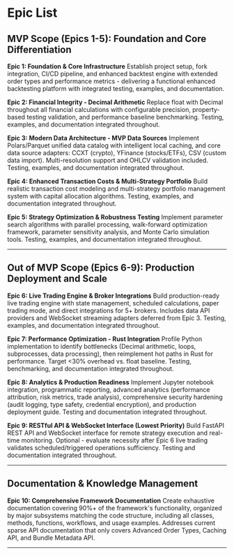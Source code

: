 # Epic List

## MVP Scope (Epics 1-5): Foundation and Core Differentiation

**Epic 1: Foundation & Core Infrastructure**
Establish project setup, fork integration, CI/CD pipeline, and enhanced backtest engine with extended order types and performance metrics - delivering a functional enhanced backtesting platform with integrated testing, examples, and documentation.

**Epic 2: Financial Integrity - Decimal Arithmetic**
Replace float with Decimal throughout all financial calculations with configurable precision, property-based testing validation, and performance baseline benchmarking. Testing, examples, and documentation integrated throughout.

**Epic 3: Modern Data Architecture - MVP Data Sources**
Implement Polars/Parquet unified data catalog with intelligent local caching, and core data source adapters: CCXT (crypto), YFinance (stocks/ETFs), CSV (custom data import). Multi-resolution support and OHLCV validation included. Testing, examples, and documentation integrated throughout.

**Epic 4: Enhanced Transaction Costs & Multi-Strategy Portfolio**
Build realistic transaction cost modeling and multi-strategy portfolio management system with capital allocation algorithms. Testing, examples, and documentation integrated throughout.

**Epic 5: Strategy Optimization & Robustness Testing**
Implement parameter search algorithms with parallel processing, walk-forward optimization framework, parameter sensitivity analysis, and Monte Carlo simulation tools. Testing, examples, and documentation integrated throughout.

---

## Out of MVP Scope (Epics 6-9): Production Deployment and Scale

**Epic 6: Live Trading Engine & Broker Integrations**
Build production-ready live trading engine with state management, scheduled calculations, paper trading mode, and direct integrations for 5+ brokers. Includes data API providers and WebSocket streaming adapters deferred from Epic 3. Testing, examples, and documentation integrated throughout.

**Epic 7: Performance Optimization - Rust Integration**
Profile Python implementation to identify bottlenecks (Decimal arithmetic, loops, subprocesses, data processing), then reimplement hot paths in Rust for performance. Target <30% overhead vs. float baseline. Testing, benchmarking, and documentation integrated throughout.

**Epic 8: Analytics & Production Readiness**
Implement Jupyter notebook integration, programmatic reporting, advanced analytics (performance attribution, risk metrics, trade analysis), comprehensive security hardening (audit logging, type safety, credential encryption), and production deployment guide. Testing and documentation integrated throughout.

**Epic 9: RESTful API & WebSocket Interface (Lowest Priority)**
Build FastAPI REST API and WebSocket interface for remote strategy execution and real-time monitoring. Optional - evaluate necessity after Epic 6 live trading validates scheduled/triggered operations sufficiency. Testing and documentation integrated throughout.

---

## Documentation & Knowledge Management

**Epic 10: Comprehensive Framework Documentation**
Create exhaustive documentation covering 90%+ of the framework's functionality, organized by major subsystems matching the code structure, including all classes, methods, functions, workflows, and usage examples. Addresses current sparse API documentation that only covers Advanced Order Types, Caching API, and Bundle Metadata API.

---
